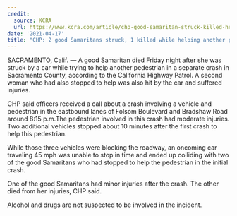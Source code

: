 ```yaml
---
credit:
  source: KCRA 
  url: https://www.kcra.com/article/chp-good-samaritan-struck-killed-helping-another-pedestrian-sac-county/36150581
date: '2021-04-17'
title: "CHP: 2 good Samaritans struck, 1 killed while helping another pedestrian in Sac County"
---
```

SACRAMENTO, Calif. —
A good Samaritan died Friday night after she was struck by a car while trying to help another pedestrian in a separate crash in Sacramento County, according to the California Highway Patrol. A second woman who had also stopped to help was also hit by the car and suffered injuries.

CHP said officers received a call about a crash involving a vehicle and pedestrian in the eastbound lanes of Folsom Boulevard and Bradshaw Road around 8:15 p.m.The pedestrian involved in this crash had moderate injuries. Two additional vehicles stopped about 10 minutes after the first crash to help this pedestrian.

While those three vehicles were blocking the roadway, an oncoming car traveling 45 mph was unable to stop in time and ended up colliding with two of the good Samaritans who had stopped to help the pedestrian in the initial crash.

One of the good Samaritans had minor injuries after the crash. The other died from her injuries, CHP said.

Alcohol and drugs are not suspected to be involved in the incident.
